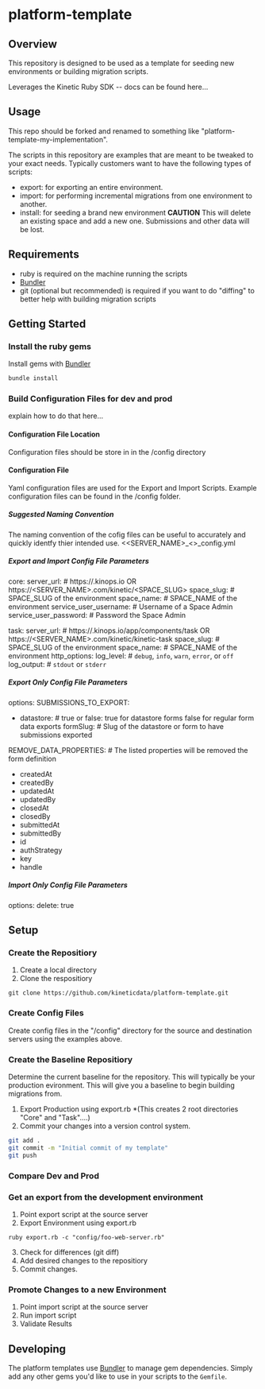 # platform-template
## Overview 
This repository is designed to be used as a template for seeding new environments or building migration scripts. 

Leverages the Kinetic Ruby SDK -- docs can be found here...

## Usage
This repo should be forked and renamed to something like "platform-template-my-implementation".

The scripts in this repository are examples that are meant to be tweaked to your exact needs. Typically customers want to have the following types of scripts:

* export: for exporting an entire environment.
* import: for performing incremental migrations from one environment to another.
* install: for seeding a brand new environment **CAUTION** This will delete an existing space and add a new one.  Submissions and other data will be lost.

## Requirements

* ruby is required on the machine running the scripts
* [Bundler](https://bundler.io/) 
* git (optional but recommended) is required if you want to do "diffing" to better help with building migration scripts

## Getting Started

### Install the ruby gems 
Install gems with [Bundler](https://bundler.io/)

```bash
bundle install
```

### Build Configuration Files for dev and prod
explain how to do that here...
#### Configuration File Location
Configuration files should be store in in the /config directory

#### Configuration File 
Yaml configuration files are used for the Export and Import Scripts. Example configuration files can be found in the /config folder.

##### Suggested Naming Convention
The naming convention of the cofig files can be useful to accurately and quickly identfy thier intended use.
<<SERVER_NAME>_<<Import or Export>>_config.yml

##### Export and Import Config File Parameters
core:
  server_url: # https://<SPACE>.kinops.io  OR https://<SERVER_NAME>.com/kinetic/<SPACE_SLUG>
  space_slug: # SPACE_SLUG of the environment
  space_name: # SPACE_NAME of the environment
  service_user_username: # Username of a Space Admin
  service_user_password: # Password the Space Admin

task:
  server_url: # https://<SPACE>.kinops.io/app/components/task   OR https://<SERVER_NAME>.com/kinetic/kinetic-task
  space_slug: # SPACE_SLUG of the environment
  space_name: # SPACE_NAME of the environment
http_options:
  log_level: # `debug`, `info`, `warn`, `error`, or `off`
  log_output: #  `stdout` or `stderr`

##### Export Only Config File Parameters

options:
  SUBMISSIONS_TO_EXPORT: 
  - datastore: # true or false: true for datastore forms false for regular form data exports
    formSlug: # Slug of the datastore or form to have submissions exported

  REMOVE_DATA_PROPERTIES: # The listed properties will be removed the form definition
  - createdAt
  - createdBy
  - updatedAt
  - updatedBy
  - closedAt
  - closedBy
  - submittedAt
  - submittedBy
  - id
  - authStrategy
  - key
  - handle

##### Import Only Config File Parameters
options:
  delete: true

## Setup

### Create the Repositiory

1. Create a local directory
2. Clone the respositiory
```
git clone https://github.com/kineticdata/platform-template.git
```
### Create Config Files
Create config files in the "/config" directory for the source and destination servers using the examples above.

### Create the Baseline Repositiory
Determine the current baseline for the repository.  This will typically be your production evironment.  This will give you a baseline to begin building migrations from. 

1. Export Production using export.rb *(This creates 2 root directories "Core" and "Task"....)
2. Commit your changes into a version control system.
```bash
git add .
git commit -m "Initial commit of my template"
git push
```

### Compare Dev and Prod


### Get an export from the development environment
1. Point export script at the source server
2. Export Environment using export.rb
```
ruby export.rb -c "config/foo-web-server.rb"
```
3. Check for differences (git diff)
4. Add desired changes to the repositiory
5. Commit changes.

### Promote Changes to a new Environment
1. Point import script at the source server
2. Run import script
3. Validate Results


## Developing

The platform templates use [Bundler](https://bundler.io) to manage gem dependencies. Simply add any other gems you'd like to use in your scripts to the `Gemfile`.
